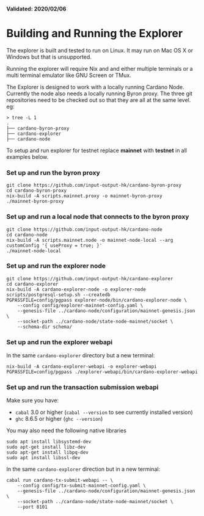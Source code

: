 **Validated: 2020/02/06**

# Building and Running the Explorer

The explorer is built and tested to run on Linux. It may run on Mac OS X or Windows but that is
unsupported.

Running the explorer will require Nix and and either multiple terminals or a multi terminal
emulator like GNU Screen or TMux.

The Explorer is designed to work with a locally running Cardano Node. Currently the node also
needs a locally running Byron proxy. The three git repositories need to be checked out so that
they are all at the same level. eg:

```
> tree -L 1
.
├── cardano-byron-proxy
├── cardano-explorer
├── cardano-node
```
To setup and run explorer for testnet replace **mainnet** with **testnet** in all examples below.

### Set up and run the byron proxy
```
git clone https://github.com/input-output-hk/cardano-byron-proxy
cd cardano-byron-proxy
nix-build -A scripts.mainnet.proxy -o mainnet-byron-proxy
./mainnet-byron-proxy
```

### Set up and run a local node that connects to the byron proxy
```
git clone https://github.com/input-output-hk/cardano-node
cd cardano-node
nix-build -A scripts.mainnet.node -o mainnet-node-local --arg customConfig '{ useProxy = true; }'
./mainnet-node-local
```

### Set up and run the explorer node
```
git clone https://github.com/input-output-hk/cardano-explorer
cd cardano-explorer
nix-build -A cardano-explorer-node -o explorer-node
scripts/postgresql-setup.sh --createdb
PGPASSFILE=config/pgpass explorer-node/bin/cardano-explorer-node \
    --config config/explorer-mainnet-config.yaml \
    --genesis-file ../cardano-node/configuration/mainnet-genesis.json \
    --socket-path ../cardano-node/state-node-mainnet/socket \
    --schema-dir schema/
```

### Set up and run the explorer webapi
In the same `cardano-explorer` directory but a new terminal:
```
nix-build -A cardano-explorer-webapi -o explorer-webapi
PGPASSFILE=config/pgpass ./explorer-webapi/bin/cardano-explorer-webapi
```

### Set up and run the transaction submission webapi

Make sure you have:
- `cabal` 3.0 or higher (`cabal --version` to see currently installed version)
- `ghc` 8.6.5 or higher (`ghc --version`)

You may also need the following native libraries
```
sudo apt install libsystemd-dev
sudo apt-get install libz-dev
sudo apt-get install libpq-dev
sudo apt install libssl-dev
```

In the same `cardano-explorer` direction but in a new terminal:
```
cabal run cardano-tx-submit-webapi -- \
    --config config/tx-submit-mainnet-config.yaml \
    --genesis-file ../cardano-node/configuration/mainnet-genesis.json \
    --socket-path ../cardano-node/state-node-mainnet/socket \
    --port 8101
```
